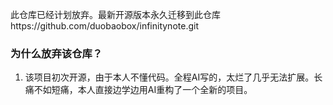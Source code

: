 此仓库已经计划放弃。最新开源版本永久迁移到此仓库https://github.com/duobaobox/infinitynote.git
### 为什么放弃该仓库？
1. 该项目初次开源，由于本人不懂代码。全程AI写的，太烂了几乎无法扩展。长痛不如短痛，本人直接边学边用AI重构了一个全新的项目。
